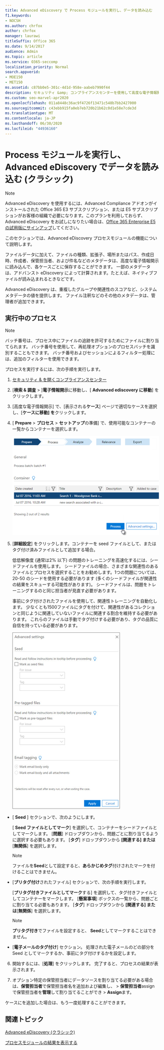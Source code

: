 ```yaml
---
title: Advanced eDiscovery で Process モジュールを実行し、データを読み込む
f1.keywords:
- NOCSH
ms.author: chrfox
author: chrfox
manager: laurawi
titleSuffix: Office 365
ms.date: 9/14/2017
audience: Admin
ms.topic: article
ms.service: O365-seccomp
localization_priority: Normal
search.appverid:
- MOE150
- MET150
ms.assetid: c87bb0e5-301c-4d1d-958e-aabeb7990f44
description: セキュリティ &amp; コンプライアンスセンターを使用して高度な電子情報開示にアクセスし、ケースに対して Process モジュールを実行する方法について説明します。
ms.custom: seo-marvel-apr2020
ms.openlocfilehash: 011a8448c36ac9f4726f13471c548b7bb2427000
ms.sourcegitcommit: c43ebb915fa0eb7eb720b21b62c0d1e58e7cde3d
ms.translationtype: MT
ms.contentlocale: ja-JP
ms.lasthandoff: 06/30/2020
ms.locfileid: "44936160"
---
```

# <a name="run-the-process-module-and-load-data-in-advanced-ediscovery-classic"></a>Process モジュールを実行し、Advanced eDiscovery でデータを読み込む (クラシック)

> [!NOTE]
> Advanced eDiscovery を使用するには、Advanced Compliance アドオンがインストールされた Office 365 E3 サブスクリプション、または E5 サブスクリプションがお客様の組織で必要になります。このプランを利用しておらず、Advanced eDiscovery をお試しになりたい場合は、[Office 365 Enterprise E5 の試用版にサインアップ](https://go.microsoft.com/fwlink/p/?LinkID=698279)してください。 
  
このセクションでは、Advanced eDiscovery プロセスモジュールの機能について説明します。 
  
ファイルデータに加えて、ファイルの種類、拡張子、場所またはパス、作成日時、作成者、保管担当者、および件名などのメタデータは、高度な電子情報開示に読み込んで、各ケースごとに保存することができます。 一部のメタデータは、アドバンスト eDiscovery によって計算されます。たとえば、ネイティブファイルが読み込まれるときなどです。 
  
Advanced eDiscovery は、重複したグループや関連性のスコアなど、システムメタデータの値を提供します。 ファイル注釈などのその他のメタデータは、管理者が追加できます。 
  
## <a name="running-process"></a>実行中のプロセス

> [!NOTE]
> バッチ番号は、プロセス中にファイルの追跡を許可するためにファイルに割り当てられます。 バッチ番号を使用して、再処理オプションのプロセスバッチを識別することもできます。 バッチ番号およびセッションによるフィルター処理には、追加のフィルターを使用できます。 
  
プロセスを実行するには、次の手順を実行します。
  
1. [セキュリティ &amp; を開くコンプライアンスセンター](go-to-the-securitycompliance-center.md) 
    
2. [**検索 &amp; 調査** \> ]**電子情報開示**に移動し、[ **Advanced ediscovery に移動**] をクリックします。
    
3. [高度な電子情報開示] で、[表示される**ケース**] ページで適切なケースを選択し、[**ケースに移動] を**クリックします。
    
4. [ **Prepare** \> **プロセス** \> **セットアップ**の準備] で、使用可能なコンテナーの一覧からコンテナーを選択します。
    
    ![検索結果をケースに追加するには、[処理] をクリックします。](../media/50bdc55c-d378-4881-b302-31ef785fa359.png)
  
5. [**詳細設定**] をクリックします。コンテナーを seed ファイルとして、またはタグ付け済みファイルとして追加する場合。 
    
    低低解像度 (通常は2% 以下) の問題のトレーニングを高速化するには、シードファイルを使用します。 シードファイルの場合、さまざまな関連性のあるファイルとプロセスを選択することをお勧めします。1つの問題については、20-50 のシードを使用する必要があります (多くのシードファイルが関連性の結果をスキューする可能性があります)。 シードファイルは、問題をトレーニングするのと同じ担当者が見直す必要があります。
    
    事前にタグ付けされたファイルを使用して、関連性トレーニングを自動化します。 少なくとも1500ファイルにタグを付けて、関連性があるコレクションと同じように関連していないファイルに関連する割合を維持する必要があります。 これらのファイルは手動でタグ付けする必要があり、タグの品質に自信を持っている必要があります。
    
    ![バッチファイルを処理するための [詳細設定] ページのスクリーンショット](../media/3c25cb78-4484-41e5-bd34-3753c7ab6cf2.jpg)
  
  - [ **Seed** ] セクションで、次のようにします。 
    
    [ **Seed ファイルとしてマーク**] を選択して、コンテナーをシードファイルとしてマークします。 [**問題**] ドロップダウンから、問題ごとに割り当てるように選択する必要もあります。 [**タグ**] ドロップダウンから **[関連する] または**[**無関係**] を選択します。 
    
    > [!NOTE]
    > ファイルを**Seed**として設定すると、**あらかじめタグ**付けされたマークを付けることはできません。 
  
  - [**プリタグ付け**されたファイル] セクションで、次の手順を実行します。 
    
    [**プリタグ付きファイルとしてマーク**する] を選択して、タグ付きファイルとしてコンテナーをマークします。 [**懸案事項**] ボックスの一覧から、問題ごとに割り当てる必要もあります。 [**タグ**] ドロップダウンから **[関連する] または**[**無関係**] を選択します。 
    
    > [!NOTE]
    > **プリタグ付き**でファイルを設定すると、 **Seed**としてマークすることはできません。 
  
  - [**電子メールのタグ付け**] セクション。 処理された電子メールのどの部分を Seed としてマークするか、事前にタグ付けするかを設定します。 
    
6. 開始するには、[**処理**] をクリックします。 完了すると、プロセスの結果が表示されます。
    
7. オプション特定の保管担当者にデータソースを割り当てる必要がある場合は、**保管担当者**で保管担当者名を追加および編集し、 \> **保管担当者**assign で保管担当者を**管理**して割り当てることができ \> **Assign**ます。 
    
ケースにを追加した場合は、もう一度処理することができます。
  
## <a name="related-topics"></a>関連トピック

[Advanced eDiscovery (クラシック)](office-365-advanced-ediscovery.md)
  
[プロセスモジュールの結果を表示する](view-process-module-results-in-advanced-ediscovery.md)

